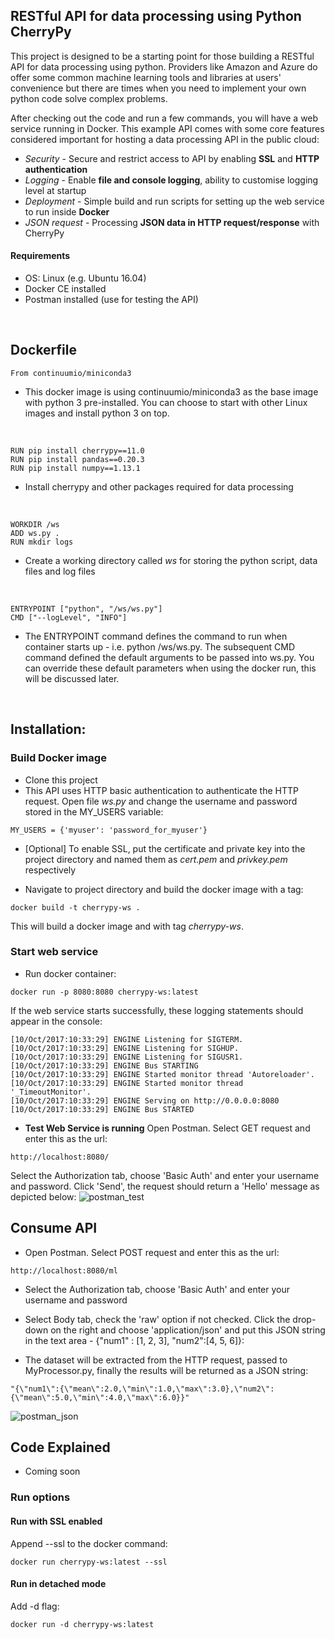 RESTful API for data processing using Python CherryPy
-------------
This project is designed to be a starting point for those building a RESTful API for data processing using python.  Providers like Amazon and Azure do offer some common machine learning tools and libraries at users' convenience but there are times when you need to implement your own python code solve complex problems.  

After checking out the code and run a few commands, you will have a web service running in Docker.   This example API comes with some core features considered important for hosting a data processing API in the public cloud:
- *Security* - Secure and restrict access to API by enabling **SSL** and **HTTP authentication**
- *Logging* - Enable **file and console logging**, ability to customise logging level at startup 
- *Deployment* - Simple build and run scripts for setting up the web service to run inside **Docker**
- *JSON request* - Processing **JSON data in HTTP request/response** with CherryPy

#### Requirements
- OS: Linux (e.g. Ubuntu 16.04)
- Docker CE installed
- Postman installed (use for testing the API)
<br/>

## Dockerfile
``` 
From continuumio/miniconda3
```
- This docker image is using continuumio/miniconda3 as the base image with python 3 pre-installed.  You can choose to start with other Linux images and install python 3 on top.
<br />

``` 
RUN pip install cherrypy==11.0
RUN pip install pandas==0.20.3
RUN pip install numpy==1.13.1
```
- Install cherrypy and other packages required for data processing 
<br />

``` 
WORKDIR /ws
ADD ws.py .
RUN mkdir logs
```
- Create a working directory called *ws* for storing the python script, data files and log files
<br />

```
ENTRYPOINT ["python", "/ws/ws.py"]
CMD ["--logLevel", "INFO"]
``` 
- The ENTRYPOINT command defines the command to run when container starts up - i.e. python /ws/ws.py.  The subsequent CMD command defined the default arguments to be passed into ws.py.  You can override these default parameters when using the docker run, this will be discussed later.

<br/>

## Installation: 
### Build Docker image
- Clone this project
- This API uses HTTP basic authentication to authenticate the HTTP request.  Open file *ws.py* and change the username and password stored in the MY_USERS variable:
```
MY_USERS = {'myuser': 'password_for_myuser'}
```
- [Optional] To enable SSL, put the certificate and private key into the project directory and named them as *cert.pem* and *privkey.pem* respectively

- Navigate to project directory and build the docker image with a tag:
```
docker build -t cherrypy-ws .
```
This will build a docker image and with tag *cherrypy-ws*.
<br/>

### Start web service
- Run docker container:
```  
docker run -p 8080:8080 cherrypy-ws:latest
```
If the web service starts successfully, these logging statements should appear in the console:
```
[10/Oct/2017:10:33:29] ENGINE Listening for SIGTERM.
[10/Oct/2017:10:33:29] ENGINE Listening for SIGHUP.
[10/Oct/2017:10:33:29] ENGINE Listening for SIGUSR1.
[10/Oct/2017:10:33:29] ENGINE Bus STARTING
[10/Oct/2017:10:33:29] ENGINE Started monitor thread 'Autoreloader'.
[10/Oct/2017:10:33:29] ENGINE Started monitor thread '_TimeoutMonitor'.
[10/Oct/2017:10:33:29] ENGINE Serving on http://0.0.0.0:8080
[10/Oct/2017:10:33:29] ENGINE Bus STARTED
```
- **Test Web Service is running** 
Open Postman.  Select GET request and enter this as the url:
```
http://localhost:8080/
```
Select the Authorization tab, choose 'Basic Auth' and enter your username and password. Click 'Send', the request should return a 'Hello' message as depicted below:
![postman_test](https://user-images.githubusercontent.com/30487789/31473845-5fa1cf98-af3a-11e7-8990-90bff866fc41.png)

## Consume API
- Open Postman.  Select POST request and enter this as the url:
```
http://localhost:8080/ml
```
- Select the Authorization tab, choose 'Basic Auth' and enter your username and password
- Select Body tab, check the 'raw' option if not checked.   Click the drop-down on the right and choose 'application/json' and put this JSON string in the text area  - {"num1" : [1, 2, 3], "num2":[4, 5, 6]}:

- The dataset will be extracted from the HTTP request, passed to MyProcessor.py, finally the results will be returned as a JSON string:
```
"{\"num1\":{\"mean\":2.0,\"min\":1.0,\"max\":3.0},\"num2\":{\"mean\":5.0,\"min\":4.0,\"max\":6.0}}"
```
![postman_json](https://user-images.githubusercontent.com/30487789/31473847-62221ebc-af3a-11e7-86d3-f8383375a448.png)
## Code Explained
- Coming soon

### Run options
#### Run with SSL enabled
Append --ssl to the docker command:
```
docker run cherrypy-ws:latest --ssl
```

#### Run in detached mode
Add -d flag:
```
docker run -d cherrypy-ws:latest
```
